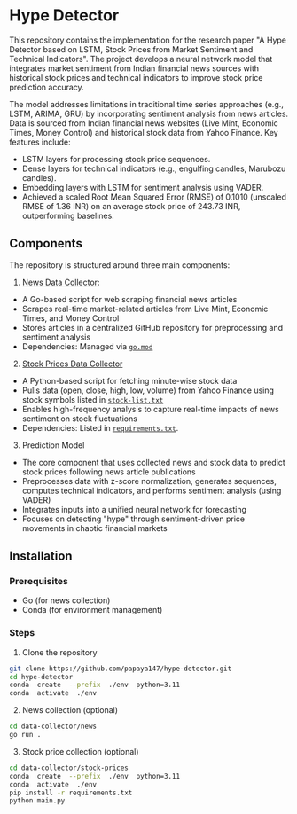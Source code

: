 # Hype Detector
This repository contains the implementation for the research paper "A Hype Detector based on LSTM, Stock Prices from Market Sentiment and Technical Indicators". The project develops a neural network model that integrates market sentiment from Indian financial news sources with historical stock prices and technical indicators to improve stock price prediction accuracy.

The model addresses limitations in traditional time series approaches (e.g., LSTM, ARIMA, GRU) by incorporating sentiment analysis from news articles. Data is sourced from Indian financial news websites (Live Mint, Economic Times, Money Control) and historical stock data from Yahoo Finance. Key features include:
- LSTM layers for processing stock price sequences.
- Dense layers for technical indicators (e.g., engulfing candles, Marubozu candles).
- Embedding layers with LSTM for sentiment analysis using VADER.
- Achieved a scaled Root Mean Squared Error (RMSE) of 0.1010 (unscaled RMSE of 1.36 INR) on an average stock price of 243.73 INR, outperforming baselines.

## Components
The repository is structured around three main components:
 1. [News Data Collector](https://github.com/papaya147/hype-detector/tree/main/data-collector/news):
-   A Go-based script for web scraping financial news articles
-   Scrapes real-time market-related articles from Live Mint, Economic Times, and Money Control
-   Stores articles in a centralized GitHub repository for preprocessing and sentiment analysis
-   Dependencies: Managed via [`go.mod`](https://github.com/papaya147/hype-detector/blob/main/data-collector/news/go.mod)
 2. [Stock Prices Data Collector](https://github.com/papaya147/hype-detector/tree/main/data-collector/stock-prices)
-   A Python-based script for fetching minute-wise stock data
-   Pulls data (open, close, high, low, volume) from Yahoo Finance using stock symbols listed in [`stock-list.txt`](https://github.com/papaya147/hype-detector/blob/main/stock%20list.txt)
-   Enables high-frequency analysis to capture real-time impacts of news sentiment on stock fluctuations
-   Dependencies: Listed in [`requirements.txt`](https://github.com/papaya147/hype-detector/blob/main/data-collector/stock-prices/requirements.txt).
 3. Prediction Model
 -   The core component that uses collected news and stock data to predict stock prices following news article publications
-   Preprocesses data with z-score normalization, generates sequences, computes technical indicators, and performs sentiment analysis (using VADER)
-   Integrates inputs into a unified neural network for forecasting
-   Focuses on detecting "hype" through sentiment-driven price movements in chaotic financial markets

## Installation
### Prerequisites
- Go (for news collection)
- Conda (for environment management)

### Steps
1. Clone the repository
```bash
git clone https://github.com/papaya147/hype-detector.git
cd hype-detector
conda  create  --prefix  ./env  python=3.11
conda  activate  ./env
```
2. News collection (optional)
```bash
cd data-collector/news
go run .
```
3. Stock price collection (optional)
```bash
cd data-collector/stock-prices
conda  create  --prefix  ./env  python=3.11
conda  activate  ./env
pip install -r requirements.txt
python main.py
```
